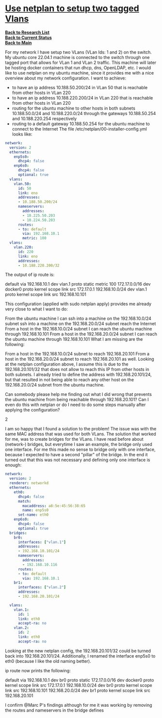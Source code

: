 # **[Use netplan to setup two tagged Vlans](research/m_z/virtualization/networking/vlan/questions/vlan_subinterfaces.md)**

**[Back to Research List](../../../../../../research_list.md)**\
**[Back to Current Status](../../../../../../../development/status/weekly/current_status.md)**\
**[Back to Main](../../../../../../../README.md)**

For my network I have setup two VLans (VLan Ids: 1 and 2) on the switch. My ubuntu core 22.04.1 machine is connected to the switch through one tagged port that allows for VLan 1 and VLan 2 traffic. This machine will later be hosting docker containers that run dhcp, dns, OpenLDAP, etc. I would like to use netplan on my ubuntu machine, since it provides me with a nice overview about my network configuration. I want to achieve:

- to have an ip address 10.188.50.200/24 in VLan 50 that is reachable from other hosts in VLan 220
- to have an ip address 10.188.220.200/24 in VLan 220 that is reachable from other hosts in VLan 220
- routing for the ubuntu machine to other hosts in both subnets 10.188.50.0/24 and 10.188.220.0/24 through the gateways 10.188.50.254 and 10.188.220.254 respectively
- routing to a default gateway 10.188.50.254 for the ubuntu machine to connect to the Internet
The file /etc/netplan/00-installer-config.yml looks like:

```yaml
network:
  version: 2
  ethernets:
    enp5s0:
      dhcp4: false
    enp6s0:
      dhcp4: false
      optional: true
  vlans:
    vlan.50:
      id: 50
      link: eno
      addresses:
      - 10.188.50.200/24
      nameservers:
        addresses:
        - 10.225.50.203
        - 10.224.50.203
      routes:
      - to: default
        via: 192.168.10.1
        metric: 100
  vlans:
    vlan.220:
      id: 220
      link: eno
      addresses:
      - 10.188.220.200/32
```

The output of ip route is:

default via 192.168.10.1 dev vlan.1 proto static metric 100
172.17.0.0/16 dev docker0 proto kernel scope link src 172.17.0.1
192.168.10.0/24 dev vlan.1 proto kernel scope link src 192.168.10.101

This configuration (applied with sudo netplan apply) provides me already very close to what I want to do:

From the ubuntu machine I can
ssh into a machine on the 192.168.10.0/24 subnet
ssh into a machine on the 192.168.20.0/24 subnet
reach the Internet
From a host in the 192.168.10.0/24 subnet I can reach the ubuntu machine through 192.168.10.101
From a host in the 192.168.20.0/24 subnet I can reach the ubuntu machine through 192.168.10.101
What I am missing are the following:

From a host in the 192.168.10.0/24 subnet to reach 192.168.20.101
From a host in the 192.168.20.0/24 subnet to reach 192.168.20.101 as well.
Looking at the netplan configuration above, I assume this is due to the 192.168.20.101/32 that does not allow to reach this IP from other hosts in both subnets. I already tried to define the address with 192.168.20.101/24, but that resulted in not being able to reach any other host on the 192.168.20.0/24 subnet from the ubuntu machine.

Can somebody please help me finding out what I did wrong that prevents the ubuntu machine from being reachable through 192.168.20.101? Can I even do this with netplan or do I need to do some steps manually after applying the configuration?

2

I am so happy that I found a solution to the problem! The issue was with the same MAC address that was used for both VLans. The solution that worked for me, was to create bridges for the VLans. I have read before about (network-) bridges, but everytime I saw an example, the bridge only used one interface. For me this made no sense to bridge only with one interface, because I expected to have a second "pillar" of the bridge. In the end it turned out that this was not necessary and defining only one interface is enough:

```yaml
network:
  version: 2
  renderer: networkd
  ethernets:
    eth0:
      dhcp4: false
      match:
        macaddress: a8:5e:45:56:38:65
        name: enp5s0
      set-name: eth0
    enp6s0:
      dhcp4: false
      optional: true
  bridges:
    br0:
      interfaces: ["vlan.1"]
      addresses:
      - 192.168.10.101/24
      nameservers:
        addresses:
        - 192.168.10.116
      routes:
      - to: default
        via: 192.168.10.1
    br1:
      interfaces: ["vlan.2"]
      addresses:
      - 192.168.20.101/24

  vlans:
    vlan.1:
      id: 1
      link: eth0
      accept-ra: no
    vlan.2:
      id: 2
      link: eth0
      accept-ra: no
```

Looking at the new netplan config, the 192.168.20.101/32 could be turned back into 192.168.20.101/24. Additionally, I renamed the interface enp5s0 to eth0 (because I like the old naming better).

ip route now prints the following:

default via 192.168.10.1 dev br0 proto static
172.17.0.0/16 dev docker0 proto kernel scope link src 172.17.0.1
192.168.10.0/24 dev br0 proto kernel scope link src 192.168.10.101
192.168.20.0/24 dev br1 proto kernel scope link src 192.168.20.101

I confirm @Marc P's findings although for me it was working by removing the routes and nameservers in the bridge defines
